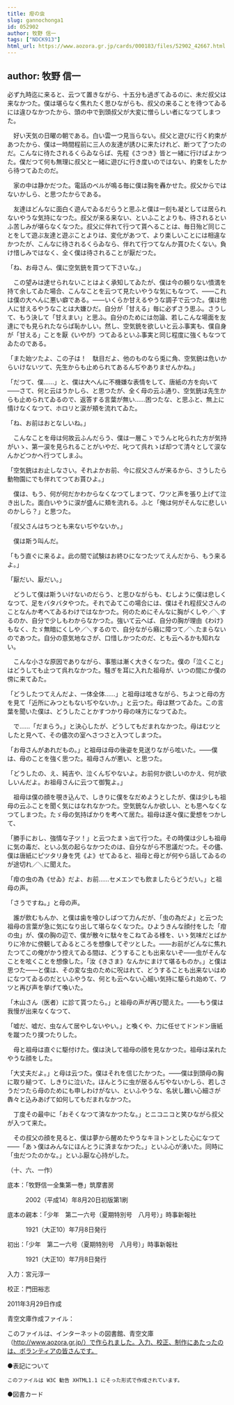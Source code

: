 ```yaml
---
title: 疳の虫
slug: gannochonga1
id: 052902
author: 牧野 信一
tags: ["NDCK913"]
html_url: https://www.aozora.gr.jp/cards/000183/files/52902_42667.html
---
```


## author: 牧野 信一

必ず九時迄に来ると、云つて置きながら、十五分も過ぎてゐるのに、未だ叔父は来なかつた。僕は堪らなく焦れたく思ひながらも、叔父の来ることを待つてゐるには違ひなかつたから、頭の中で到頭叔父が大変に憎らしい者になつてしまつた。

　好い天気の日曜の朝である。白い雲一つ見当らない。叔父と遊びに行く約束があつたから、僕は一時間程前に三人の友達が誘ひに来たけれど、断つて了つたのだ。こんなに待たされるくらゐならば、先程《さつき》皆と一緒に行けばよかつた。僕だつて何も無理に叔父と一緒に遊びに行き度いのではない、約束をしたから待つてゐたのだ。

　家の中は静かだつた。電話のベルが鳴る毎に僕は胸を轟かせた。叔父からではないかしら、と思つたからである。

　友達はどんなに面白く遊んでゐるだらうと思ふと僕は一刻も凝としては居られないやうな気持になつた。叔父が来る来ない、といふことよりも、待されるといふ苦しみが堪らなくなつた。叔父に伴れて行つて貰へることは、毎日殆ど同じことをして遊ぶ友達と遊ぶことよりは、変化があつて、より楽しいことには相違なかつたが、こんなに待されるくらゐなら、伴れて行つてなんか貰ひたくない。負け惜しみではなく、全く僕は待されることが厭だつた。

「ね、お母さん、僕に空気銃を買つて下さいな。」

　この望みは達せられないことはよく承知してゐたが、僕は今の頼りない憤満を持て余してゐた場合、こんなことを云つて見たいやうな気にもなつて、――これは僕の大へんに悪い癖である。――いくらか甘えるやうな調子で云つた。僕は他人に甘えるやうなことは大嫌ひだ。自分が「甘える」毎に必ずさう思ふ。さうして、もう決して「甘えまい」と思ふ。自分のためには勿論、若しこんな場面を友達にでも見られたならば恥かしい。然し、空気銃を欲しいと云ふ事実も、僕自身が「甘える」ことを厭《いやが》つてゐるといふ事実と同じ程度に強くもなつてゐたのである。

「また始ツたよ、この子は！　駄目だよ、他のものなら兎に角、空気銃は危いからいけないツて、先生からも止められてあるんぢやありませんかね。」

「だつて、僕……」と、僕は大へんに不機嫌な表情をして、唐紙の方を向いて――さて、何と云はうかしら、と思つたが、全く母の云ふ通り、空気銃は先生からも止められてゐるので、返答する言葉が無い……困つたな、と思ふと、無上に情けなくなつて、ホロリと涙が頬を流れてゐた。

「ね、お前はおとなしいね。」

　こんなことを母は何故云ふんだらう、僕は一層こゝでうんと叱られた方が気持がいゝ、第一涙を見られることがいやだ、叱つて呉れゝば却つて清々として涙なんかどつかへ行つてしまふ。

「空気銃はお止しなさい。それよかお前、今に叔父さんが来るから、さうしたら動物園にでも伴れてつてお貰ひよ。」

　僕は、もう、何が何だかわからなくなつてしまつて、ワツと声を張り上げて泣き出した。面白いやうに涙が盛んに頬を流れる。ふと「俺は何がそんなに悲しいのかしら？」と思つた。

「叔父さんはちつとも来ないぢやないか。」

　僕は斯う叫んだ。

「もう直ぐに来るよ。此の間で試験はお終ひになつたツてえんだから、もう来るよ。」

「厭だい、厭だい。」

　どうして僕は斯ういけないのだらう、と思ひながらも、むしように僕は悲しくなつて、足をバタバタやつた。それでゐてこの場合には、僕はそれ程叔父さんのことなんか考へてゐるわけではなかつた。何のためにそんなに胸がくしや／＼するのか、自分で少しもわからなかつた。強いて云へば、自分の胸が理由《わけ》もなく、たゞ無暗にくしや／＼するので、自分ながら癪に障つて／＼たまらないのであつた。自分の意気地なさが、口惜しかつたのだ、とも云へるかも知れない。

　こんな小さな原因でありながら、事態は漸く大きくなつた。僕の「泣くこと」はどうしても止つて呉れなかつた。騒ぎを耳に入れた祖母が、いつの間にか僕の傍に来てゐた。

「どうしたつてえんだよ、一体全体……」と祖母は呟きながら、ちよつと母の方を見て「近所にみつともないぢやないか。」と云つた。母は黙つてゐた。この言葉を聞いた僕は、どうしたことかすつかり母の味方になつてゐた。

　で……「だまらう。」と決心したが、どうしてもだまれなかつた。母はむツとしたと見へて、その儘次の室へさつさと入つてしまつた。

「お母さんがあれだもの。」と祖母は母の後姿を見送りながら呟いた。――僕は、母のことを強く思つた。祖母さんが悪い、と思つた。

「どうしたの、え、純吉や、泣くんぢやないよ。お前何か欲しいのかえ、何が欲しいんだよ。お祖母さんに云つて御覧よ。」

　祖母は僕の顔を覗き込んで、しきりに僕をなだめようとしたが、僕は少しも祖母の云ふことを聞く気にはなれなかつた。空気銃なんか欲しい、とも思へなくなつてしまつた。たゞ母の気持ばかりを考へて居た。祖母は遂々僕に愛想をつかして、

「勝手におし、強情な子ツ！」と云つたまゝ出て行つた。その時僕は少しも祖母に気の毒だ、といふ気の起らなかつたのは、自分ながら不思議だつた。その儘、僕は唐紙にピツタリ身を凭《よ》せてゐると、祖母と母とが何やら話してゐるのが途切れ／＼に聞えた。

「疳の虫の為《せゐ》だよ、お前……セメエンでも飲ましたらどうだい。」と祖母の声。

「さうですね。」と母の声。

　誰が飲むもんか、と僕は歯を喰ひしばつて力んだが、「虫の為だよ」と云つた祖母の言葉が急に気になり出して堪らなくなつた。ひようきんな顔付をした「疳の虫」が、僕の胸の辺で、僕が散々に駄々をこねてゐる様を、いゝ気味だとばかりに冷かに傍観してゐるところを想像してぞツとした。――お前がどんなに焦れたつてこの俺がかう控えてゐる間は、どうすることも出来ないぞ――虫がそんなことを呟くことを想像した。「汝《きさま》なんかにまけて堪るものか。」と僕は思つた――と僕は、その変な虫のために呪はれて、どうすることも出来ないはめになつてゐるのだといふやうな、何とも云へない心細い気持に駆られ始めて、ワツと再び声を挙げて喚いた。

「木山さん（医者）に診て貰つたら。」と祖母の声が再び聞えた。――もう僕は我慢が出来なくなつて、

「嘘だ、嘘だ、虫なんて居やしないやい。」と喚くや、力に任せてドンドン唐紙を蹴つたり撲つたりした。

　母と祖母は直ぐに駆付けた。僕は決して祖母の顔を見なかつた。祖母は呆れたやうな顔をした。

「大丈夫だよ。」と母は云つた。僕はそれを信じたかつた。――僕は到頭母の胸に取り縋つて、しきりに泣いた。ほんとうに虫が居るんぢやないかしら、若しさうだつたら母のためにも申しわけがない、といふやうな、名状し難い心細さが犇々と込みあげて如何してもだまれなかつた。

　丁度その最中に「おそくなつて済なかつたな。」とニコニコと笑ひながら叔父が入つて来た。

　その叔父の顔を見ると、僕は夢から醒めたやうなキヨトンとした心になつて――「あゝ僕はみんなにほんとうに済まなかつた。」といふ心が湧いた。同時に「虫だつたのかな。」といふ厭な心持がした。

（十、六、一作）













底本：「牧野信一全集第一巻」筑摩書房

　　　2002（平成14）年8月20日初版第1刷

底本の親本：「少年　第二一六号（夏期特別号　八月号）」時事新報社

　　　1921（大正10）年7月8日発行

初出：「少年　第二一六号（夏期特別号　八月号）」時事新報社

　　　1921（大正10）年7月8日発行

入力：宮元淳一

校正：門田裕志

2011年3月29日作成

青空文庫作成ファイル：

このファイルは、インターネットの図書館、青空文庫（http://www.aozora.gr.jp/）で作られました。入力、校正、制作にあたったのは、ボランティアの皆さんです。











●表記について


	このファイルは W3C 勧告 XHTML1.1 にそった形式で作成されています。







●図書カード